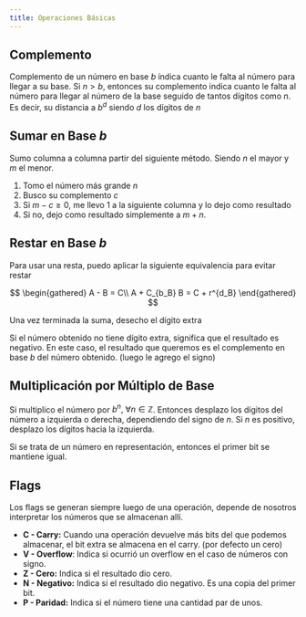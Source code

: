 ```yaml
---
title: Operaciones Básicas
---
```


## Complemento

Complemento de un número en base $b$ índica cuanto le falta al número para llegar a su base. Si $n > b$, entonces su complemento indica cuanto le falta al número para llegar al número de la base seguido de tantos dígitos como $n$. Es decir, su distancia a $b^d$ siendo $d$ los dígitos de $n$

## Sumar en Base $b$

Sumo columna a columna partir del siguiente método. Siendo $n$ el mayor y $m$ el menor.

1. Tomo el número más grande $n$
2. Busco su complemento $c$
3. Si $m-c ≥ 0$, me llevo $1$ a la siguiente columna y lo dejo como resultado
4. Si no, dejo como resultado simplemente a $m + n$.

## Restar en Base $b$

Para usar una resta, puedo aplicar la siguiente equivalencia para evitar restar

$$
\begin{gathered}
A - B = C\\
A + C_{b_B} B = C + r^{d_B}
\end{gathered}
$$

Una vez terminada la suma, desecho el dígito extra

Si el número obtenido no tiene dígito extra, significa que el resultado es negativo. En este caso, el resultado que queremos es el complemento en base $b$ del número obtenido. (luego le agrego el signo)

## Multiplicación por Múltiplo de Base

Si multiplico el número por $b^n,\ \forall n\in\mathbb{Z}$. Entonces desplazo los dígitos del número a izquierda o derecha, dependiendo del signo de $n$. Si $n$ es positivo, desplazo los dígitos hacia la izquierda.

Si se trata de un número en representación, entonces el primer bit se mantiene igual.

## Flags

Los flags se generan siempre luego de una operación, depende de nosotros interpretar los números que se almacenan allí.

- **C - Carry:** Cuando una operación devuelve más bits del que podemos almacenar, el bit extra se almacena en el carry. (por defecto un cero)
- **V - Overflow**: Indica si ocurrió un overflow en el caso de números con signo.
- **Z - Cero:** Indica si el resultado dio cero.
- **N - Negativo:** Indica si el resultado dio negativo. Es una copia del primer bit.
- **P - Paridad:** Indica si el número tiene una cantidad par de unos.
